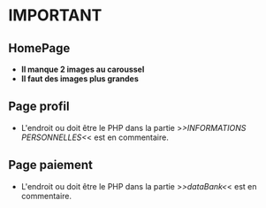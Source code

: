 # IMPORTANT

## HomePage
* **Il manque 2 images au caroussel**
* **Il faut des images plus grandes**

## Page profil
* L'endroit ou doit être le PHP dans la partie >*>INFORMATIONS PERSONNELLES<*< est en commentaire.

## Page paiement
* L'endroit ou doit être le PHP dans la partie >*>dataBank<*< est en commentaire.
